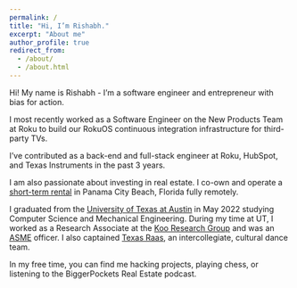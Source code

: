 ```yaml
---
permalink: /
title: "Hi, I’m Rishabh."
excerpt: "About me"
author_profile: true
redirect_from: 
  - /about/
  - /about.html
---
```


Hi! My name is Rishabh - I’m a software engineer and entrepreneur with bias for action.

I most recently worked as a Software Engineer on the New Products Team at Roku to build our RokuOS continuous integration infrastructure for third-party TVs.

I’ve contributed as a back-end and full-stack engineer at Roku, HubSpot, and Texas Instruments in the past 3 years.

I am also passionate about investing in real estate. I co-own and operate a [short-term rental](/real-estate/real-estate-1/) in Panama City Beach, Florida fully remotely.

I graduated from the [University of Texas at Austin](https://www.utexas.edu/) in May 2022 studying Computer Science and Mechanical Engineering. During my time at UT, I worked as a Research Associate at the [Koo Research Group](https://www.me.utexas.edu/people/faculty-directory/koo) and was an [ASME](https://www.utasme.org/) officer. I also captained [Texas Raas](/art/art-1/), an intercollegiate, cultural dance team.

In my free time, you can find me hacking projects, playing chess, or listening to the BiggerPockets Real Estate podcast.